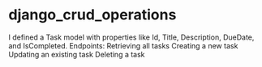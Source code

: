 # django_crud_operations

I defined a Task model with properties like Id, Title, Description, DueDate, and IsCompleted.
Endpoints:
Retrieving all tasks
Creating a new task
Updating an existing task
Deleting a task
